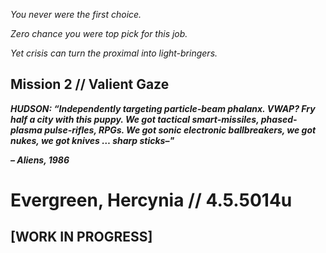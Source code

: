 _You never were the first choice._

_Zero chance you were top pick for this job._ 

_Yet crisis can turn the proximal into light-bringers._

## Mission 2 // Valient Gaze
**_HUDSON: “Independently targeting particle-beam phalanx. VWAP? Fry half a city with this puppy. We got tactical smart-missiles, phased-plasma pulse-rifles, RPGs. We got sonic electronic ballbreakers, we got nukes, we got knives … sharp sticks–"_**

**_– Aliens, 1986_**

# Evergreen, Hercynia // 4.5.5014u
## [WORK IN PROGRESS]
